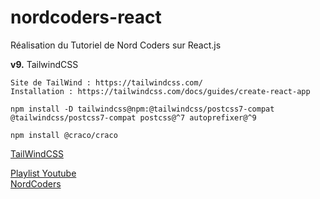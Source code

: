 # nordcoders-react
Réalisation du Tutoriel de Nord Coders sur React.js

__v9.__ TailwindCSS  

```
Site de TailWind : https://tailwindcss.com/
Installation : https://tailwindcss.com/docs/guides/create-react-app
```

```console
npm install -D tailwindcss@npm:@tailwindcss/postcss7-compat @tailwindcss/postcss7-compat postcss@^7 autoprefixer@^9

npm install @craco/craco
```

[TailWindCSS](https://youtu.be/tvlGQ9c8Afs?list=PLeeuvNW2FHVjVHC8LTbqAvGe9I23sl0Bj)

[Playlist Youtube](https://www.youtube.com/playlist?list=PLeeuvNW2FHVjVHC8LTbqAvGe9I23sl0Bj)  
[NordCoders](https://www.youtube.com/c/NordCoders)
